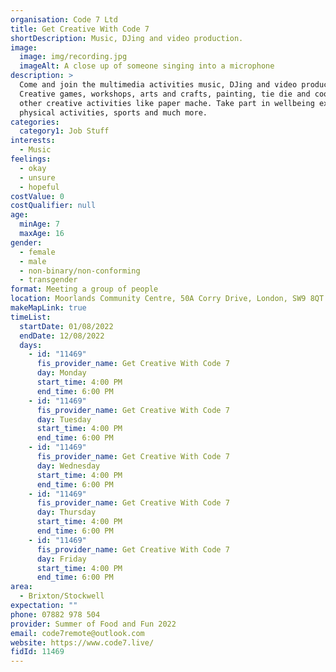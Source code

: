 ```yaml
---
organisation: Code 7 Ltd
title: Get Creative With Code 7
shortDescription: Music, DJing and video production.
image:
  image: img/recording.jpg
  imageAlt: A close up of someone singing into a microphone
description: >
  Come and join the multimedia activities music, DJing and video production.
  Creative games, workshops, arts and crafts, painting, tie die and cookery. All
  other creative activities like paper mache. Take part in wellbeing exercises,
  physical activities, sports and much more.
categories:
  category1: Job Stuff
interests:
  - Music
feelings:
  - okay
  - unsure
  - hopeful
costValue: 0
costQualifier: null
age:
  minAge: 7
  maxAge: 16
gender:
  - female
  - male
  - non-binary/non-conforming
  - transgender
format: Meeting a group of people
location: Moorlands Community Centre, 50A Corry Drive, London, SW9 8QT
makeMapLink: true
timeList:
  startDate: 01/08/2022
  endDate: 12/08/2022
  days:
    - id: "11469"
      fis_provider_name: Get Creative With Code 7
      day: Monday
      start_time: 4:00 PM
      end_time: 6:00 PM
    - id: "11469"
      fis_provider_name: Get Creative With Code 7
      day: Tuesday
      start_time: 4:00 PM
      end_time: 6:00 PM
    - id: "11469"
      fis_provider_name: Get Creative With Code 7
      day: Wednesday
      start_time: 4:00 PM
      end_time: 6:00 PM
    - id: "11469"
      fis_provider_name: Get Creative With Code 7
      day: Thursday
      start_time: 4:00 PM
      end_time: 6:00 PM
    - id: "11469"
      fis_provider_name: Get Creative With Code 7
      day: Friday
      start_time: 4:00 PM
      end_time: 6:00 PM
area:
  - Brixton/Stockwell
expectation: ""
phone: 07882 978 504
provider: Summer of Food and Fun 2022
email: code7remote@outlook.com
website: https://www.code7.live/
fidId: 11469
---
```

